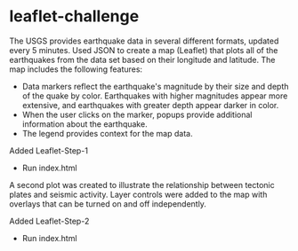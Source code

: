 # leaflet-challenge

The USGS provides earthquake data in several different formats, updated every 5 minutes. Used JSON to create a map (Leaflet) that plots all of the earthquakes from the data set based on their longitude and latitude. The map includes the following features:
- Data markers reflect the earthquake's magnitude by their size and depth of the quake by color. Earthquakes with higher magnitudes appear more extensive, and earthquakes with greater depth appear darker in color.
- When the user clicks on the marker, popups provide additional information about the earthquake.
- The legend provides context for the map data.

Added Leaflet-Step-1
- Run index.html

A second plot was created to illustrate the relationship between tectonic plates and seismic activity. Layer controls were added to the map with overlays that can be turned on and off independently.

Added Leaflet-Step-2
- Run index.html
